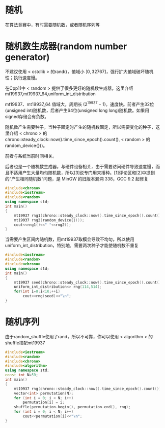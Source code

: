 # 随机
在算法竞赛中，有时需要随机数，或者随机序列等
# 随机数生成器(random number generator)
不建议使用 &lt; cstdlib &gt; 的rand()，值域小 $[0,32767]$，强行扩大值域破坏随机性；执行速度慢。

在Cpp11中 &lt; random &gt; 提供了很多更好的随机数生成器，这里介绍 mt19937,mt19937_64,uniform_int_distribution

mt19937、mt19937_64 值域大，周期长 $(2^{19937}-1)$，速度快。前者产生32位(unsigned int)随机数，后者产生64位(unsigned long long)随机数。如果用signed存储会有负数。

随机数产生需要种子，当种子固定时产生的随机数固定，所以需要变化的种子，这里介绍 &lt; chrono &gt; 的chrono::steady_clock::now().time_since_epoch().count(), &lt; random &gt; 的random_device{}()。

前者与系统当前时间相关。

后者也是一个随机数生成器，与硬件设备相关，由于需要访问硬件导致速度慢，而且不适用产生大量均匀随机数，所以[3]说专门用来播种。[1]评论区和[2]中提到的”产生相同随机数“问题，是 MinGW 的旧版本漏洞 338，GCC 9.2 起修复

```cpp
#include<chrono>
#include<iostream>
#include<random>
using namespace std;
int main()
{
    mt19937 rng1(chrono::steady_clock::now().time_since_epoch().count());
    mt19937 rng2(random_device{}());
    cout<<rng1()<<" "<<rng2();
}
```
当需要产生区间内随机数，用mt19937取模会导致不均匀，所以使用uniform_int_distribution，特别地，需要两次种子才能使随机数不重复
```cpp
#include<iostream>
#include<random>
#include<chrono>
using namespace std;
int main()
{
    mt19937 seed(chrono::steady_clock::now().time_since_epoch().count());
    uniform_int_distribution<> rng(114,514);
    for(int i=0;i<10;++i)
        cout<<rng(seed)<<"\n";
}
```
# 随机序列
由于random_shuffle使用了rand，所以不可靠，你可以使用 &lt; algorithm &gt; 的shuffle搭配mt19937
```cpp
#include<iostream>
#include<random>
#include<chrono>
#include<algorithm>
using namespace std;
const int N=50;
int main()
{
    mt19937 rng(chrono::steady_clock::now().time_since_epoch().count());
    vector<int> permutation(N);
    for (int i = 0; i < N; i++)
        permutation[i] = i;
    shuffle(permutation.begin(), permutation.end(), rng);
    for (int i = 0; i < N; i++)
        cout<<permutation[i]<<"\n";
}
```
